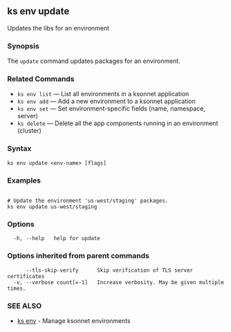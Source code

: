 ## ks env update

Updates the libs for an environment

### Synopsis


The `update` command updates packages for an environment.

### Related Commands

* `ks env list` — List all environments in a ksonnet application
* `ks env add` — Add a new environment to a ksonnet application
* `ks env set` — Set environment-specific fields (name, namespace, server)
* `ks delete` — Delete all the app components running in an environment (cluster)

### Syntax


```
ks env update <env-name> [flags]
```

### Examples

```

# Update the environment 'us-west/staging' packages.
ks env update us-west/staging
```

### Options

```
  -h, --help   help for update
```

### Options inherited from parent commands

```
      --tls-skip-verify      Skip verification of TLS server certificates
  -v, --verbose count[=-1]   Increase verbosity. May be given multiple times.
```

### SEE ALSO

* [ks env](ks_env.md)	 - Manage ksonnet environments

